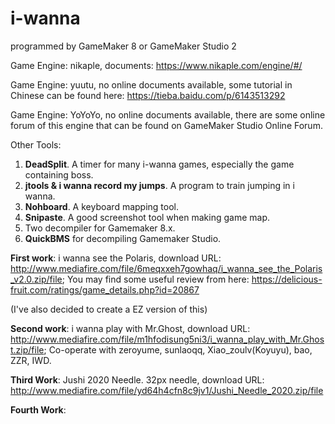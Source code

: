 # i-wanna
programmed by GameMaker 8 or GameMaker Studio 2

Game Engine: nikaple, documents: https://www.nikaple.com/engine/#/

Game Engine: yuutu, no online documents available, some tutorial in Chinese can be found here: https://tieba.baidu.com/p/6143513292 

Game Engine: YoYoYo, no online documents available, there are some online forum of this engine that can be found on GameMaker Studio Online Forum.

Other Tools:

1. **DeadSplit**. A timer for many i-wanna games, especially the game containing boss.
2. **jtools & i wanna record my jumps**. A program to train jumping in i wanna.
3. **Nohboard**. A keyboard mapping tool.
4. **Snipaste**. A good screenshot tool when making game map.
5. Two decompiler for Gamemaker 8.x.
6. **QuickBMS** for decompiling Gamemaker Studio.



**First work**: i wanna see the Polaris, download URL: http://www.mediafire.com/file/6meqxxeh7gowhaq/i_wanna_see_the_Polaris_v2.0.zip/file; You may find some useful review from here: https://delicious-fruit.com/ratings/game_details.php?id=20867

(I've also decided to create a EZ version of this)



**Second work**:  i wanna play with Mr.Ghost, download URL:  http://www.mediafire.com/file/m1hfodisung5ni3/i_wanna_play_with_Mr.Ghost.zip/file; Co-operate with zeroyume, sunlaoqq, Xiao_zoulv(Koyuyu), bao, ZZR, IWD.



**Third Work**: Jushi 2020 Needle. 32px needle, download URL: http://www.mediafire.com/file/yd64h4cfn8c9jv1/Jushi_Needle_2020.zip/file



**Fourth Work**: 